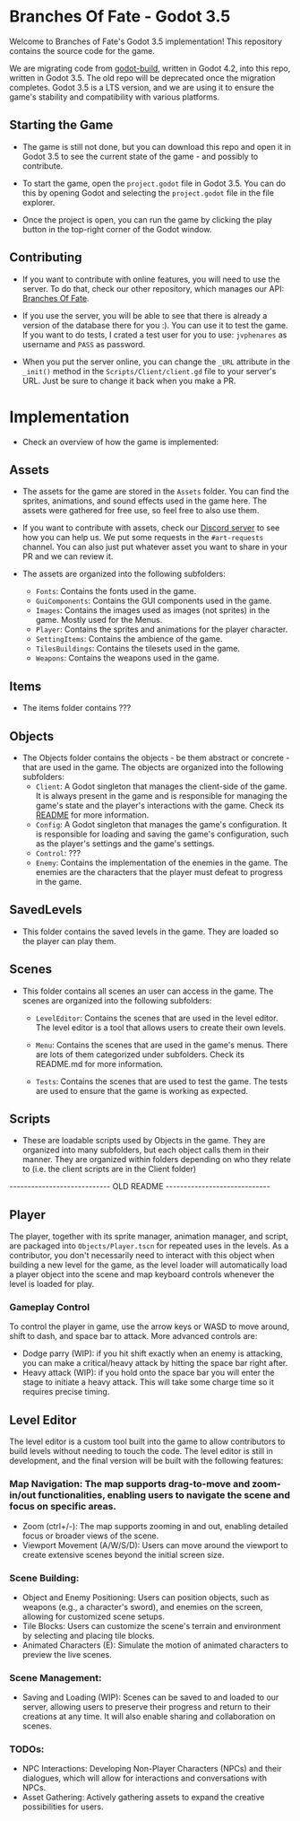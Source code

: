 # Branches Of Fate - Godot 3.5

Welcome to Branches of Fate's Godot 3.5 implementation! This repository contains the source code for the game.

We are migrating code from [godot-build](https://github.com/indigo-sword/godot-build), written in Godot 4.2, into this repo, written in Godot 3.5. The old repo will be deprecated once the migration completes. Godot 3.5 is a LTS version, and we are using it to ensure the game's stability and compatibility with various platforms.

## Starting the Game

- The game is still not done, but you can download this repo and open it in Godot 3.5 to see the current state of the game - and possibly to contribute.

- To start the game, open the `project.godot` file in Godot 3.5. You can do this by opening Godot and selecting the `project.godot` file in the file explorer.

- Once the project is open, you can run the game by clicking the play button in the top-right corner of the Godot window.

## Contributing

- If you want to contribute with online features, you will need to use the server. To do that, check our other repository, which manages our API: [Branches Of Fate](https://github.com/indigo-sword/project-octopus).

- If you use the server, you will be able to see that there is already a version of the database there for you :). You can use it to test the game. If you want to do tests, I crated a test user for you to use: `jvphenares` as username and `PASS` as password.

- When you put the server online, you can change the `_URL` attribute in the `_init()` method in the `Scripts/Client/client.gd` file to your server's URL. Just be sure to change it back when you make a PR.

# Implementation

- Check an overview of how the game is implemented:

## Assets

- The assets for the game are stored in the `Assets` folder. You can find the sprites, animations, and sound effects used in the game here. The assets were gathered for free use, so feel free to also use them.

- If you want to contribute with assets, check our [Discord server](https://discord.gg/abQa2a3Dc5) to see how you can help us. We put some requests in the `#art-requests` channel. You can also just put whatever asset you want to share in your PR and we can review it.

- The assets are organized into the following subfolders:
  - `Fonts`: Contains the fonts used in the game.
  - `GuiComponents`: Contains the GUI components used in the game.
  - `Images`: Contains the images used as images (not sprites) in the game. Mostly used for the Menus.
  - `Player`: Contains the sprites and animations for the player character.
  - `SettingItems`: Contains the ambience of the game.
  - `TilesBuildings`: Contains the tilesets used in the game.
  - `Weapons`: Contains the weapons used in the game.

## Items

- The items folder contains ???

## Objects

- The Objects folder contains the objects - be them abstract or concrete - that are used in the game. The objects are organized into the following subfolders:
  - `Client`: A Godot singleton that manages the client-side of the game. It is always present in the game and is responsible for managing the game's state and the player's interactions with the game. Check its [README](Objects/Client/README.md) for more information.
  - `Config`: A Godot singleton that manages the game's configuration. It is responsible for loading and saving the game's configuration, such as the player's settings and the game's settings.
  - `Control`: ???
  - `Enemy`: Contains the implementation of the enemies in the game. The enemies are the characters that the player must defeat to progress in the game.

## SavedLevels

- This folder contains the saved levels in the game. They are loaded so the player can play them.

## Scenes

- This folder contains all scenes an user can access in the game. The scenes are organized into the following subfolders:

  - `LevelEditor`: Contains the scenes that are used in the level editor. The level editor is a tool that allows users to create their own levels.

  - `Menu`: Contains the scenes that are used in the game's menus. There are lots of them categorized under subfolders. Check its README.md for more information.

  - `Tests`: Contains the scenes that are used to test the game. The tests are used to ensure that the game is working as expected.

## Scripts

- These are loadable scripts used by Objects in the game. They are organized into many subfolders, but each object calls them in their manner. They are organized within folders depending on who they relate to (i.e. the client scripts are in the Client folder)

---------------------------- OLD README -----------------------------

## Player

The player, together with its sprite manager, animation manager, and script, are packaged into `Objects/Player.tscn` for repeated uses in the levels. As a contributor, you don't necessarily need to interact with this object when building a new level for the game, as the level loader will automatically load a player object into the scene and map keyboard controls whenever the level is loaded for play.

### Gameplay Control

To control the player in game, use the arrow keys or WASD to move around, shift to dash, and space bar to attack. More advanced controls are:

- Dodge parry (WIP): if you hit shift exactly when an enemy is attacking, you can make a critical/heavy attack by hitting the space bar right after.
- Heavy attack (WIP): if you hold onto the space bar you will enter the stage to initiate a heavy attack. This will take some charge time so it requires precise timing.

## Level Editor

The level editor is a custom tool built into the game to allow contributors to build levels without needing to touch the code. The level editor is still in development, and the final version will be built with the following features:

### Map Navigation: The map supports drag-to-move and zoom-in/out functionalities, enabling users to navigate the scene and focus on specific areas.

- Zoom (ctrl+/-): The map supports zooming in and out, enabling detailed focus or broader views of the scene.
- Viewport Movement (A/W/S/D): Users can move around the viewport to create extensive scenes beyond the initial screen size.

### Scene Building:

- Object and Enemy Positioning: Users can position objects, such as weapons (e.g., a character's sword), and enemies on the screen, allowing for customized scene setups.
- Tile Blocks: Users can customize the scene's terrain and environment by selecting and placing tile blocks.
- Animated Characters (E): Simulate the motion of animated characters to preview the live scenes.

### Scene Management:

- Saving and Loading (WIP): Scenes can be saved to and loaded to our server, allowing users to preserve their progress and return to their creations at any time. It will also enable sharing and collaboration on scenes.

### TODOs:

- NPC Interactions: Developing Non-Player Characters (NPCs) and their dialogues, which will allow for interactions and conversations with NPCs.
- Asset Gathering: Actively gathering assets to expand the creative possibilities for users.
